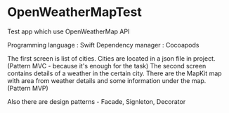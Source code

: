 # OpenWeatherMapTest
Test app which use OpenWeatherMap API

Programming language : Swift
Dependency manager : Cocoapods


The first screen is list of cities. Cities are located in a json file in project. (Pattern MVC - because it's enough for the task)
The second screen contains details of a weather in the certain city. There are the MapKit map with area from weather details and some information under the map. (Pattern MVP)

Also there are design patterns - Facade, Signleton, Decorator
